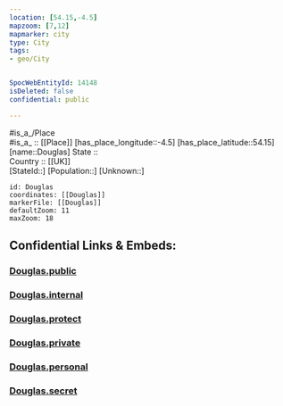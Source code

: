 ```yaml
---
location: [54.15,-4.5] 
mapzoom: [7,12] 
mapmarker: city 
type: City
tags:
- geo/City


SpocWebEntityId: 14148
isDeleted: false
confidential: public

---
```

#is_a_/Place  
#is_a_ :: [[Place]] 
[has_place_longitude::-4.5] 
[has_place_latitude::54.15] 
[name::Douglas] 
State ::  
Country :: [[UK]]  
[StateId::] 
[Population::] 
[Unknown::] 


```leaflet
id: Douglas
coordinates: [[Douglas]] 
markerFile: [[Douglas]] 
defaultZoom: 11 
maxZoom: 18
```


## Confidential Links & Embeds: 

### [Douglas.public](/_public/\Earth\Continent\Europe\Europe~North\UK\Isle_of_Man\Districts~Isle_of_Man\Douglas,DistrictDouglas.public.md) 

### [Douglas.internal](/_internal/\Earth\Continent\Europe\Europe~North\UK\Isle_of_Man\Districts~Isle_of_Man\Douglas,DistrictDouglas.internal.md) 

### [Douglas.protect](/_protect/\Earth\Continent\Europe\Europe~North\UK\Isle_of_Man\Districts~Isle_of_Man\Douglas,DistrictDouglas.protect.md) 

### [Douglas.private](/_private/\Earth\Continent\Europe\Europe~North\UK\Isle_of_Man\Districts~Isle_of_Man\Douglas,DistrictDouglas.private.md) 

### [Douglas.personal](/_personal/\Earth\Continent\Europe\Europe~North\UK\Isle_of_Man\Districts~Isle_of_Man\Douglas,DistrictDouglas.personal.md) 

### [Douglas.secret](/_secret/\Earth\Continent\Europe\Europe~North\UK\Isle_of_Man\Districts~Isle_of_Man\Douglas,DistrictDouglas.secret.md)


